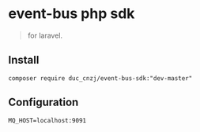 # event-bus php sdk

> for laravel.

## Install

```shell script
composer require duc_cnzj/event-bus-sdk:"dev-master"
```

## Configuration

```
MQ_HOST=localhost:9091
```